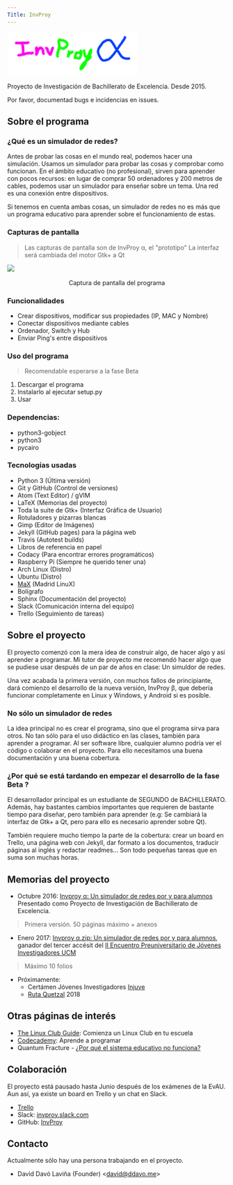 ```yaml
---
Title: InvProy
---
```

![Logo](images/invproy_logo.png)

Proyecto de Investigación de Bachillerato de Excelencia. Desde 2015.

Por favor, documentad bugs e incidencias en issues.

## Sobre el programa ##

### ¿Qué es un simulador de redes? ###
Antes de probar las cosas en el mundo real, podemos hacer una simulación. Usamos un simulador para probar las cosas y comprobar como funcionan. En el ámbito educativo (no profesional), sirven para aprender con pocos recursos: en lugar de comprar 50 ordenadores y 200 metros de cables, podemos usar un simulador para enseñar sobre un tema.
Una red es una conexión entre dispositivos.

Si tenemos en cuenta ambas cosas, un simulador de redes no es más que un programa educativo para aprender sobre el funcionamiento de estas.

### Capturas de pantalla ###
> Las capturas de pantalla son de InvProy α, el "prototipo"
> La interfaz será cambiada del motor Gtk+ a Qt

![](http://invproy.ddavo.me/screenshots/2016-09-12-230644_1000x700_scrot.png)
<center> Captura de pantalla del programa </center>

### Funcionalidades ###
* Crear dispositivos, modificar sus propiedades (IP, MAC y Nombre)
* Conectar dispositivos mediante cables
* Ordenador, Switch y Hub
* Enviar Ping's entre dispositivos

### Uso del programa ###
> Recomendable esperarse a la fase Beta

1. Descargar el programa
2. Instalarlo al ejecutar setup.py
3. Usar

### Dependencias: ###
* python3-gobject
* python3
* pycairo

### Tecnologías usadas ###

* Python 3 (Última versión)
* Git y GitHub (Control de versiones)
* Atom (Text Editor) / gVIM
* LaTeX (Memorias del proyecto)
* Toda la suite de Gtk+ (Interfaz Gráfica de Usuario)
* Rotuladores y pizarras blancas
* Gimp (Editor de Imágenes)
* Jekyll (GitHub pages) para la página web
* Travis (Autotest builds)
* Libros de referencia en papel
* Codacy (Para encontrar errores programáticos)
* Raspberry Pi (Siempre he querido tener una)
* Arch Linux (Distro)
* Ubuntu (Distro)
* [MaX](http://www.educa2.madrid.org/educamadrid/madrid-linux) (Madrid LinuX)
* Bolígrafo
* Sphinx (Documentación del proyecto)
* Slack (Comunicación interna del equipo)
* Trello (Seguimiento de tareas)


## Sobre el proyecto ##

El proyecto comenzó con la mera idea de construir algo, de hacer algo y así aprender a programar. Mi tutor de proyecto me recomendó hacer algo que se pudiese usar después de un par de años en clase: Un simuldor de redes.

Una vez acabada la primera versión, con muchos fallos de principiante, dará comienzo el desarrollo de la nueva versión, InvProy β, que debería funcionar completamente en Linux y Windows, y Android si es posible.

### No sólo un simulador de redes ###

La idea principal no es crear el programa, sino que el programa sirva para otros. No tan sólo para el uso didáctico en las clases, también para aprender a programar. Al ser software libre, cualquier alumno podría ver el código o colaborar en el proyecto. Para ello necesitamos una buena documentación y una buena cobertura.

### ¿Por qué se está tardando en empezar el desarrollo de la fase Beta ? ###

El desarrollador principal es un estudiante de SEGUNDO de BACHILLERATO. Además, hay bastantes cambios importantes que requieren de bastante tiempo para diseñar, pero también para aprender (e.g: Se cambiará la interfaz de Gtk+ a Qt, pero para ello es necesario aprender sobre Qt).

También requiere mucho tiempo la parte de la cobertura: crear un board en Trello, una página web con Jekyll, dar formato a los documentos, traducir páginas al inglés y redactar readmes... Son todo pequeñas tareas que en suma son muchas horas.

## Memorias del proyecto ##

* Octubre 2016: [Invproy α: Un simulador de redes por y para alumnos](https://github.com/daviddavo/InvProy-tex/raw/master/InvProy.pdf) 
    Presentado como Proyecto de Investigación de Bachillerato de Excelencia. 
> Primera versión. 50 páginas máximo + anexos

* Enero 2017:  [Invproy α.zip: Un simulador de redes por y para alumnos](https://github.com/daviddavo/InvProy-tex/raw/EPCJI/InvProy.pdf), ganador del tercer accésit del [II Encuentro Preuniversitario de Jóvenes Investigadores UCM](https://www.ucm.es/jovenesinvestigadores)  
> Máximo 10 folios
* Próximamente: 
  * Certámen Jóvenes Investigadores [Injuve](http://www.injuve.es/formacion/noticia/certamen-jovenes-investigadores-2016)
  * [Ruta Quetzal](http://www.mecd.gob.es/eeuu/convocatorias-programas/convocatorias-eeuu/ruta-quetzal.html) 2018

## Otras páginas de interés ##
* [The Linux Club Guide](https://sites.google.com/site/startlinuxclub/): Comienza un Linux Club en tu escuela
* [Codecademy](https://www.codecademy.com): Aprende a programar
* Quantum Fracture - [¿Por qué el sistema educativo no funciona?](https://www.youtube.com/watch?v=iEb9L2CMjr0)

## Colaboración ##
El proyecto está pausado hasta Junio después de los exámenes de la EvAU. Aun así, ya existe un board en Trello y un chat en Slack.
* [Trello](https://trello.com/b/oIyQZ0hR)
* Slack: [invproy.slack.com](https://invproy.slack.com/signup)
* GitHub: [InvProy](https://github.com/daviddavo/InvProy)

## Contacto ##

Actualmente sólo hay una persona trabajando en el proyecto.

* David Davó Laviña (Founder) <[david@ddavo.me](mailto:david@ddavo.me)>

